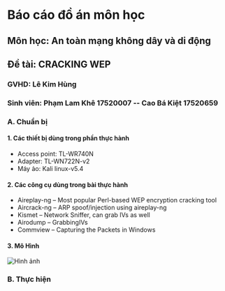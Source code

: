 # **Báo cáo đồ án môn học**
## Môn học: An toàn mạng không dây và di động
## **Đề tài: CRACKING WEP**
### GVHD: **Lê Kim Hùng**
### Sinh viên: **Phạm Lam Khê 17520007 -- Cao Bá Kiệt 17520659**
### **A. Chuẩn bị**
#### **1. Các thiết bị dùng trong phần thực hành**
* Access point: TL-WR740N
* Adapter: TL-WN722N-v2
* Máy ảo: Kali linux-v5.4
#### **2. Các công cụ dùng trong bài thực hành**
* Aireplay-ng – Most popular Perl-based WEP encryption cracking tool
* Aircrack-ng – ARP spoof/injection using aireplay-ng
* Kismet – Network Sniffer, can grab IVs as well
* Airodump – GrabbingIVs
* Commview – Capturing the Packets in Windows
#### **3. Mô Hình**
![Hình ảnh](https://www.google.com/search?q=%E1%BA%A3nh+si%C3%AAu+nh%C3%A2n&tbm=isch&source=iu&ictx=1&fir=2CEisTVa9cI7CM%253A%252CrENZHcLphiuwnM%252C_&vet=1&usg=AI4_-kRANCk_4U_wxXMadhdJQjfKzb4bQQ&sa=X&ved=2ahUKEwjUgqHSnOrpAhXH-GEKHWgrBgUQ9QEwAXoECAkQHg&biw=1535&bih=794#imgrc=2CEisTVa9cI7CM:)
### **B. Thực hiện**


